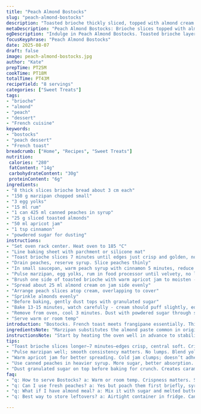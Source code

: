 ```yaml
---
title: "Peach Almond Bostocks"
slug: "peach-almond-bostocks"
description: "Toasted brioche thickly sliced, topped with almond cream and juicy peaches. Uses apricot jam instead of peach syrup for brushing, and substitutes almond paste with marzipan. Egg replaced by an extra yolk. Roasting time adjusted, texture crisps just right. Toast bread first to prevent sogginess. Peach slices simmered in spiced syrup added for depth. A quick whisk of butter and sugar before baking helps bronzing. A light dusting of powdered sugar finishes, bright and sweet."
metaDescription: "Peach Almond Bostocks: Brioche slices topped with almond cream and peaches. Crisp, creamy, full of flavor."
ogDescription: "Indulge in Peach Almond Bostocks. Toasted brioche layered with almond cream and juicy peaches. A treat for any occasion."
focusKeyphrase: "Peach Almond Bostocks"
date: 2025-08-07
draft: false
image: peach-almond-bostocks.jpg
author: "Kate"
prepTime: PT25M
cookTime: PT18M
totalTime: PT43M
recipeYield: "8 servings"
categories: ["Sweet Treats"]
tags:
- "brioche"
- "almond"
- "peach"
- "dessert"
- "French cuisine"
keywords:
- "bostocks"
- "peach dessert"
- "French toast"
breadcrumb: ["Home", "Recipes", "Sweet Treats"]
nutrition: 
 calories: "280"
 fatContent: "14g"
 carbohydrateContent: "30g"
 proteinContent: "6g"
ingredients:
- "8 thick slices brioche bread about 3 cm each"
- "150 g marzipan chopped small"
- "3 egg yolks"
- "15 ml rum"
- "1 can 425 ml canned peaches in syrup"
- "25 g sliced toasted almonds"
- "50 ml apricot jam"
- "1 tsp cinnamon"
- "powdered sugar for dusting"
instructions:
- "Set oven rack center. Heat oven to 185 °C"
- "Line baking sheet with parchment or silicone mat"
- "Toast brioche slices 7 minutes until edges just crisp and golden, no burning"
- "Drain peaches, reserve syrup. Slice peaches thinly"
- "In small saucepan, warm peach syrup with cinnamon 5 minutes, reduce slightly, then turn off heat"
- "Pulse marzipan, egg yolks, rum in food processor until velvety, no lumps remain"
- "Brush one side of toasted brioche with warm apricot jam to moisten - skip syrup for less sogginess"
- "Spread about 25 ml almond cream on jam side evenly"
- "Arrange peach slices atop cream, overlapping to cover"
- "Sprinkle almonds evenly"
- "Before baking, gently dust tops with granulated sugar"
- "Bake 13-15 minutes, watch carefully - cream should puff slightly, edges golden brown and bubbly"
- "Remove from oven, cool 3 minutes. Dust with powdered sugar through sieve"
- "Serve warm or room temp"
introduction: "Bostocks. French toast meets frangipane essentially. Think sturdy brioche, sliced thick – no flimsy crumbs here, or it turns mushy. Toast first. Why? Prevents soggy disaster under wet toppings. Almond cream here skips traditional almond paste for marzipan which lends more bold flavor and a smoother mouthfeel. Egg yolks only; whites dry out the custard. Rum adds aromatic depth but flavor is subtle enough to not overpower peaches. Peaches simmered with cinnamon in syrup develop complexity, lightly spiced warmth that cuts sweet richness. Apricot jam replaces peach syrup for brushing bread – sticks better, creates barrier to soak. Baking is crucial: watch for golden edges, cream bubbling up. Texture contrast essential. Sprinkle sugar before baking adds caramelized crunch on top. Dust powdered sugar at finish for that clean look. Serve warm. Prepare for aromas to fill kitchen — toasted nuts, cooked fruit, faint rum. No fancy equipment needed, just knife, oven, food processor. Real cook’s dish. Work these building blocks right and bostocks turn out crisp, creamy, fragrant, layered in flavors and textures."
ingredientsNote: "Marzipan substitutes the almond paste common in original versions. More pronounced almond flavor, finer grind. If unavailable, use almond meal mixed with some sugar and butter. Egg yolks instead of whole eggs improve custard richness and prevent wateriness; whites pull moisture out causing dryness and cracking. Apricot jam works better than peach syrup for brushing to ensure bread absorbs moisture evenly but doesn’t collapse. Peaches canned in heavier syrup recommended for added sweetness and texture, drained and gently warmed with cinnamon to create a spiced poaching liquid that flavors peaches and syrup alike. Toasting bread before assembly seals crust, stops sogginess. Sliced almonds toasted separately deepen nutty notes, add crunch. Powdered sugar dusting after baking adds visual contrast and subtle sweetness. If fresh peaches available and ripe, can poach lightly in syrup with cinnamon and vanilla for 5 minutes to mimic canned effect."
instructionsNote: "Start by heating the oven well in advance to stabilize temperature — avoids uneven toasting. Toast bread longer than usual, about 7 minutes, until edges golden but centers still soft. Critical: brush jam warm so it soaks and doesn’t clump or slide off. Almond cream smoothness depends on thorough purée in food processor; no lumps or grainy bits. Egg yolks blend easier if just lightly whisked before combining with marzipan. Peaches sliced thin to distribute flavor without weighing down bread. Spread cream evenly but not thickly—about 25 ml per slice prevents collapsing. Sprinkle raw sugar before baking to caramelize, creates thin brittle layer. Oven time of 13-15 minutes is just enough for cream puffing, browning but not overdrying. Look and smell are best doneness guides. Pull out if edges glow golden and almonds toasted, top bubbling. Cooling a few minutes lets custard set slightly, making slicing easier. Dust sugar at end with fine sieve for delicate finish. Serve soon after or loss of crispness begins. Common errors: under-toasting toast, too thick cream layer, wet toppings applied cold. Work methodically, taste testing each element before assembly."
tips:
- "Toast brioche slices longer—7 minutes—edges crisp, central soft. Critical for preventing sogginess. No dark spots. Look for golden brown."
- "Pulse marzipan well; smooth consistency matters. No lumps. Blend yolks beforehand for easier mixing, better integration. Enhancement on texture."
- "Warm apricot jam for better spreading. Cold jam clumps; doesn’t adhere well. Creates a barrier; prevents sogginess while enhancing flavor."
- "Use canned peaches in heavier syrup. More sugar, better absorption. Drain and warm with cinnamon. Swaps enhance depth, richness of flavor."
- "Dust granulated sugar on top before baking for crunch. Creates caramelized layer. Cool out of oven briefly before adding powdered sugar."
faq:
- "q: How to serve Bostocks? a: Warm or room temp. Crispness matters. Serve soon after dusting sugar. Loss of texture if left too long."
- "q: Can I use fresh peaches? a: Yes but poach them first briefly, syrup required for balance. Canned gives stability for layered flavor."
- "q: What if I have almond meal? a: Mix it with sugar and melted butter. Can use in place of marzipan. Different texture but works."
- "q: Best way to store leftovers? a: Airtight container in fridge. Can freeze for longer. Reheat carefully, avoid sogginess. Pay attention."

---
```

